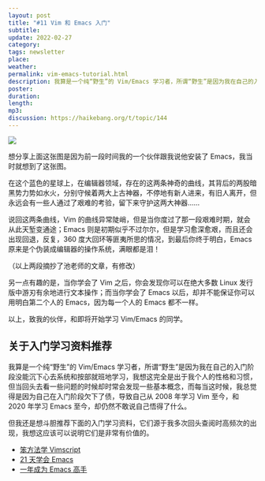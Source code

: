 ```yaml
---
layout: post
title: "#11 Vim 和 Emacs 入门"
subtitle: 
update: 2022-02-27
category: 
tags: newsletter
place: 
weather: 
permalink: vim-emacs-tutorial.html
description: 我算是一个纯“野生”的 Vim/Emacs 学习者，所谓“野生”是因为我在自己的入门阶段没能沉下心去系统和按部就班地学习，我想这完全是出于我个人的性格和习惯，但当回头去看一些问题的时候却时常会发现一些基本概念，而每当这时候，我总觉得是因为自己在入门阶段欠下了债，导致自己从 2008 年学习 Vim 至今，和 2020 年学习 Emacs 至今，却仍然不敢说自己悟得了什么。但我还是想斗胆推荐下面的入门学习资料，它们源于我多次回头查阅时高频次的出现，我想这应该可以说明它们是非常有价值的。
poster: 
duration: 
length: 
mp3: 
discussion: https://haikebang.org/t/topic/144
---
```


![](https://note.jsntn.com/images/learning-curve.png)

想分享上面这张图是因为前一段时间我的一个伙伴跟我说他安装了 Emacs，我当时就想到了这张图。

在这个蓝色的星球上，在编辑器领域，存在的这两条神奇的曲线，其背后的两股暗黑势力势如水火，分别守候着两大上古神器，不停地有新人进来，有旧人离开，但永远会有一些人通过了艰难的考验，留下来守护这两大神器……

说回这两条曲线，Vim 的曲线异常陡峭，但是当你度过了那一段艰难时期，就会从此天堑变通途；Emacs 则是初期似乎不过尔尔，但是学习愈深愈艰，而且还会出现回退，反复，360 度大回环等匪夷所思的情况，到最后你终于明白，Emacs 原来是个伪装成编辑器的操作系统，满眼都是泪！

（以上两段摘抄了池老师的文章，有修改）

另一点有趣的是，当你学会了 Vim 之后，你会发现你可以在绝大多数 Linux 发行版中游刃有余地进行文本操作；而当你学会了 Emacs 以后，却并不能保证你可以用明白第二个人的 Emacs，因为每一个人的 Emacs 都不一样。

以上，致我的伙伴，和即将开始学习 Vim/Emacs 的同学。

## 关于入门学习资料推荐

我算是一个纯“野生”的 Vim/Emacs 学习者，所谓“野生”是因为我在自己的入门阶段没能沉下心去系统和按部就班地学习，我想这完全是出于我个人的性格和习惯，但当回头去看一些问题的时候却时常会发现一些基本概念，而每当这时候，我总觉得是因为自己在入门阶段欠下了债，导致自己从 2008 年学习 Vim 至今，和 2020 年学习 Emacs 至今，却仍然不敢说自己悟得了什么。

但我还是想斗胆推荐下面的入门学习资料，它们源于我多次回头查阅时高频次的出现，我想这应该可以说明它们是非常有价值的。

- [笨方法学 Vimscript](https://vimscript.haikebang.com/)
- [21 天学会 Emacs](https://book.emacs-china.org/)
- [一年成为 Emacs 高手](https://github.com/redguardtoo/mastering-emacs-in-one-year-guide/blob/master/guide-zh.org)

